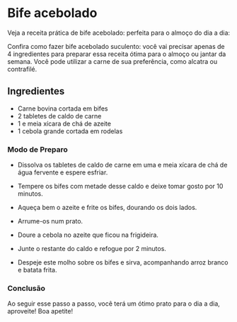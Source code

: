 # Bife acebolado

Veja a receita prática de bife acebolado: perfeita para o almoço do dia a dia:

Confira como fazer bife acebolado suculento: você vai precisar apenas de 4 ingredientes para preparar essa receita ótima para o almoço ou jantar da semana. Você pode utilizar a carne de sua preferência, como alcatra ou contrafilé.

## Ingredientes

- Carne bovina cortada em bifes
- 2 tabletes de caldo de carne
- 1 e meia xícara de chá de azeite
- 1 cebola grande cortada em rodelas

### Modo de Preparo

+ Dissolva os tabletes de caldo de carne em uma e meia xícara de chá de água fervente e espere esfriar.

+ Tempere os bifes com metade desse caldo e deixe tomar gosto por 10 minutos.

+ Aqueça bem o azeite e frite os bifes, dourando os dois lados.

+ Arrume-os num prato.

+ Doure a cebola no azeite que ficou na frigideira.

+ Junte o restante do caldo e refogue por 2 minutos.

+ Despeje este molho sobre os bifes e sirva, acompanhando arroz branco e batata frita.

### Conclusão 

 Ao seguir esse passo a passo, você terá um ótimo prato para o dia a dia, aproveite! Boa apetite!


